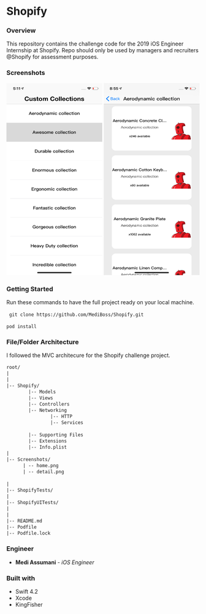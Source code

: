 # Shopify

### Overview 

This repository contains the challenge code for the 2019 iOS Engineer Internship at Shopify. Repo should only be used by managers and recruiters @Shopify for assessment purposes.


### Screenshots

<img src= "Screenshots/home.png" width = 250 height = 500></img>
<img src= "Screenshots/detail.png" width = 250 height = 500></img>

### Getting Started

Run these commands to have the full project ready on your local machine.

`` git clone https://github.com/MediBoss/Shopify.git``

`` pod install ``

### File/Folder Architecture

I followed the MVC architecure for the Shopify challenge project. 
```
root/
|
|
|-- Shopify/                
        |-- Models                  
        |-- Views                    
        |-- Controllers              
        |-- Networking  
                |-- HTTP
                |-- Services
          
        |-- Supporting Files        
        |-- Extensions               
        |-- Info.plist             
|
|-- Screenshots/                   
      | -- home.png
      | -- detail.png
      
|
|-- ShopifyTests/                   
|
|-- ShopifyUITests/                 
|
|                   
|-- README.md                          
|-- Podfile
|-- Podfile.lock
```

### Engineer
* **Medi Assumani** - *iOS Engineer*

### Built with

* Swift 4.2
* Xcode
* KingFisher
